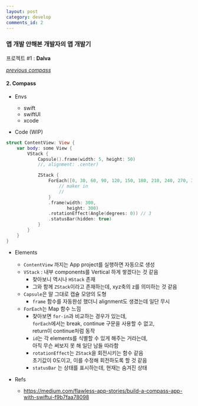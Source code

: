 ```yaml
---
layout: post
category: develop
comments_id: 2
---
```


### 앱 개발 안해본 개발자의 앱 개발기  
프로젝트 #1 : **Dalva**

*[previous compass](https://yongqyu.github.io/ios-dalva-1.html)*
#### 2. Compass

* Envs
  * swift
  * swiftUI
  * xcode


* Code (WIP)
```swift
struct ContentView: View {
    var body: some View {
        VStack {
            Capsule().frame(width: 5, height: 50)
            //, alignment: .center)

            ZStack {
                ForEach([0, 30, 60, 90, 120, 150, 180, 210, 240, 270, 300, 330], id: \.self) {
                    // maker in
                    //
                }
                .frame(width: 300,
                       height: 300)
                .rotationEffect(Angle(degrees: 0)) // 3
                .statusBar(hidden: true)
            }
        }
    }
}
```

* Elements
  * ```ContentView``` 까지는 App project를 실행하면 자동으로 생성
  * ```VStack``` : 내부 components를 Vertical 하게 쌓겠다는 것 같음
    * 찾아보니 역시나 ```HStack``` 존재
    * 그와 함께 ```ZStack```이라고 존재하는데, xyz축의 z를 의미하는 것 같음
  * ```Capsule```은 말 그대로 캡슐 모양의 도형
    * ```frame``` 함수를 자동완성 했더니 alignment도 생겼는데 일단 무시
  * ```ForEach```는 Map 함수 느낌
    * 찾아보면 ```for-in```과 비교하는 경우가 있는데,   
    ```forEach```에서는 break, continue 구문을 사용할 수 없고,  
    return이 continue처럼 동작
    * ```id```는 각 elements를 식별할 수 있게 해주는 거라는데,  
    아직 무슨 써보지 못 해 일단 남들 따라함
    * ```rotationEffect```는 ```ZStack```을 회전시키는 함수 같음  
    초기값이 0도이고, 이를 수정해 회전하도록 할 것 같음
    * ```statusBar``` 는 상태를 표시하는데, 현재는 숨겨진 상태



* Refs
  * https://medium.com/flawless-app-stories/build-a-compass-app-with-swiftui-f9b7faa78098

